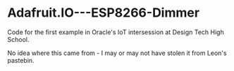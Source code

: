 # Adafruit.IO---ESP8266-Dimmer
Code for the first example in Oracle's IoT intersession at Design Tech High School.

No idea where this came from - I may or may not have stolen it from Leon's pastebin.
